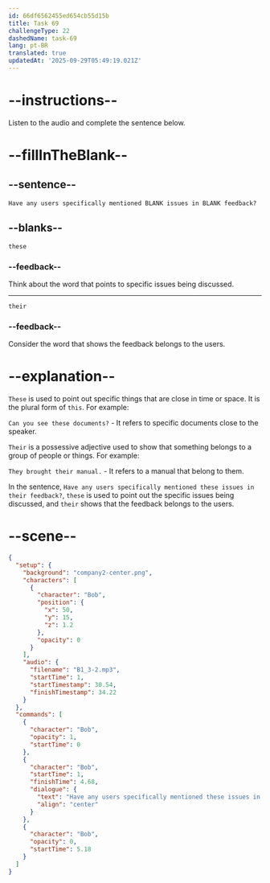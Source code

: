 ```yaml
---
id: 66df6562455ed654cb55d15b
title: Task 69
challengeType: 22
dashedName: task-69
lang: pt-BR
translated: true
updatedAt: '2025-09-29T05:49:19.021Z'
---
```

<!--
AUDIO REFERENCE:
James: Have any users specifically mentioned these issues in their feedback?
-->

# --instructions--

Listen to the audio and complete the sentence below.

# --fillInTheBlank--

## --sentence--

`Have any users specifically mentioned BLANK issues in BLANK feedback?`

## --blanks--

`these`

### --feedback--

Think about the word that points to specific issues being discussed.

---

`their`

### --feedback--

Consider the word that shows the feedback belongs to the users.

# --explanation--

`These` is used to point out specific things that are close in time or space. It is the plural form of `this`. For example:

`Can you see these documents?` - It refers to specific documents close to the speaker.

`Their` is a possessive adjective used to show that something belongs to a group of people or things. For example:

`They brought their manual.` - It refers to a manual that belong to them.

In the sentence, `Have any users specifically mentioned these issues in their feedback?`, `these` is used to point out the specific issues being discussed, and `their` shows that the feedback belongs to the users.

# --scene--

```json
{
  "setup": {
    "background": "company2-center.png",
    "characters": [
      {
        "character": "Bob",
        "position": {
          "x": 50,
          "y": 15,
          "z": 1.2
        },
        "opacity": 0
      }
    ],
    "audio": {
      "filename": "B1_3-2.mp3",
      "startTime": 1,
      "startTimestamp": 30.54,
      "finishTimestamp": 34.22
    }
  },
  "commands": [
    {
      "character": "Bob",
      "opacity": 1,
      "startTime": 0
    },
    {
      "character": "Bob",
      "startTime": 1,
      "finishTime": 4.68,
      "dialogue": {
        "text": "Have any users specifically mentioned these issues in their feedback?",
        "align": "center"
      }
    },
    {
      "character": "Bob",
      "opacity": 0,
      "startTime": 5.18
    }
  ]
}
```
